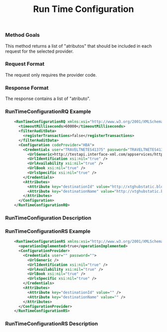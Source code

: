 ﻿---
title: Run Time Configuration
keywords: activities, data structure, run time configuration
search: Activities - Data Structure - Run Time Configuration
sidebar: mydoc_sidebar
permalink: /docs/activities/DSF/runtimeconfiguration
---



### Method Goals


This method returns a list of "atributos" that should be included in
each request for the selected provider.



### Request Format


The request only requires the provider code.



### Response Format


The response contains a list of "atributo".



### RunTimeConfigurationRQ Example



~~~xml
    <RunTimeConfigurationRQ xmlns:xsi="http://www.w3.org/2001/XMLSchema-instance" xmlns:xsd="http://www.w3.org/2001/XMLSchema">
      <timeoutMilliseconds>60000</timeoutMilliseconds>
      <filterAuditData>
        <registerTransactions>false</registerTransactions>
      </filterAuditData>
      <Configuration codeProvider="HBA">
        <Credentials user="TRAVELTNETES41375" password="TRAVELTNETES41375">
          <UrlGeneric>http://testapi.interface-xml.com/appservices/http/FrontendService</UrlGeneric>
          <UrlIdentification xsi:nil="true" />
          <UrlAvailability xsi:nil="true" />
          <UrlBook xsi:nil="true" />
          <UrlsSpecific xsi:nil="true" />
        </Credentials>
        <Attributes>
          <Attribute key="destinationId" value="http://xtghubstatic.blob.core.windows.net/int-static-activities/HBA-DestinationIDs.csv" />
          <Attribute key="destinationName" value="http://xtghubstatic.blob.core.windows.net/int-static-activities/HBA-TicketDestinations.csv" />
        </Attributes>
      </Configuration>
    </RunTimeConfigurationRQ>
~~~


### RunTimeConfiguration Description




### RunTimeConfigurationRS Example



~~~xml
    <RunTimeConfigurationRS xmlns:xsi="http://www.w3.org/2001/XMLSchema-instance" xmlns:xsd="http://www.w3.org/2001/XMLSchema">
      <operationImplemented>true</operationImplemented>
      <ConfigurationProvider>
        <Credentials user="" password="">
          <UrlGeneric />
          <UrlIdentification xsi:nil="true" />
          <UrlAvailability xsi:nil="true" />
          <UrlBook xsi:nil="true" />
          <UrlsSpecific xsi:nil="true" />
        </Credentials>
        <Attributes>
          <Attribute key="destinationId" value="" />
          <Attribute key="destinationName" value="" />
        </Attributes>
      </ConfigurationProvider>
    </RunTimeConfigurationRS>
~~~


### RunTimeConfigurationRS Description



